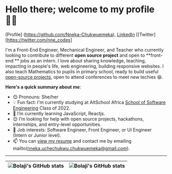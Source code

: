 # Hello there; welcome to my profile 👋🏾

[Profile] (https://github.com/Nneka-Chukwuemeka), [LinkedIn](https://www.linkedin.com/in/chukwuemeka-nneka-uchechukwu-0ab8a0a9/) [[Twitter][https://twitter.com/nne_codes]

I'm a Front-End Engineer, Mechanical Engineer, and Teacher who currently looking to contribute to different **open source project** and open to **front-end ** jobs as an intern. I love about sharing knowledge, teaching, impacting in people's life, web engineering, building responsive websites. I also teach Mathematics to pupils in primary school,  ready to build useful [open-source projects](https://github.com/Nneka-Chukwuemeka), open to attend conferences to meet new techies :laughing:.

**Here's a quick summary about me**:

- 😊 Pronouns: She/her
- 💡 Fun fact: I'm currently studying at AltSchool Africa [School of Software Engineering](https://altschoolafrica.com/schools/engineering) Class of 2022.
- 🌱 I’m currently learning JavaScript, Reactjs.
- 😊 I’m looking for help with open source projects, hackathons, internships, and entry-level opportunities.
- 💼 Job interests: Software Engineer, Front Engineer, or UI Engineer (Intern or Junior level).
- 📫 You can [view my resume](https://drive.google.com/file/d/1rix0kSCp6y5L9i36uNvaBaqOn6M8f6CD/view?usp=sharing) and contact me by emailing mailto(nneka.uchechukwu.chukwuemeka@gmail.com).

---

| <img align="center" src="https://github-readme-stats.vercel.app/api?username=Nneka-Chukwuemeka&show_icons=true&include_all_commits=true&hide_border=true" alt="Bolaji's GitHub stats" /> | <img align="center" src="https://github-readme-stats.vercel.app/api/top-langs/?username=Nneka-Chukwuemeka&langs_count=8&layout=compact&hide_border=true" alt="Bolaji's GitHub stats" /> |
| ------------- | ------------- |
